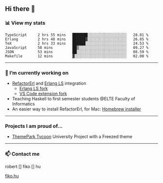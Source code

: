 ## Hi there 👋

### 📊 View my stats

<!--START_SECTION:waka-->

```text
TypeScript     2 hrs 55 mins   ███████░░░░░░░░░░░░░░░░░░   28.01 %
Erlang         2 hrs 48 mins   ██████▓░░░░░░░░░░░░░░░░░░   26.85 %
TeX            2 hrs 33 mins   ██████░░░░░░░░░░░░░░░░░░░   24.53 %
JavaScript     58 mins         ██▒░░░░░░░░░░░░░░░░░░░░░░   09.27 %
JSON           53 mins         ██░░░░░░░░░░░░░░░░░░░░░░░   08.59 %
Makefile       12 mins         ▓░░░░░░░░░░░░░░░░░░░░░░░░   02.00 %
```

<!--END_SECTION:waka-->


---

### 🔭 I’m currently working on
- [RefactorErl](https://plc.inf.elte.hu/erlang/) and [Erlang LS](https://erlang-ls.github.io) integration 
  - [Erlang LS fork](https://github.com/robertfiko/erlang_ls)
  - [VS Code extension fork](https://github.com/robertfiko/vscode)
- Teaching Haskell to first semester students @ELTE Faculty of Informatics
- An easier way to install RefactorErl, for Mac: [Homebrew installer](https://github.com/robertfiko/homebrew-referl-installer)

---
### Projects I am proud of...
- [ThemePark Tycoon](https://szofttech.inf.elte.hu/szofttech/public/csip-42) University Project with a Freezed theme
---


### 📫 Contact me
robert [] fiko [] hu

[fiko.hu](https://fiko.hu)


<!--
**robertfiko/robertfiko** is a ✨ _special_ ✨ repository because its `README.md` (this file) appears on your GitHub profile.

Here are some ideas to get you started:

- 🔭 I’m currently working on ...
- 🌱 I’m currently learning ...
- 👯 I’m looking to collaborate on ...
- 🤔 I’m looking for help with ...
- 💬 Ask me about ...
- 📫 How to reach me: ...
- 😄 Pronouns: ...
- ⚡ Fun fact: ...
-->

